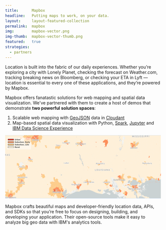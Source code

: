 ```yaml
---
title:      Mapbox
headline:   Putting maps to work, on your data.
layout:     layout-featured-collection
permalink:  mapbox
img:        mapbox-vector.png
img-thumb:  mapbox-vector-thumb.png
featured:   true
strategies: 
  - partners
---
```


Location is built into the fabric of our daily experiences. Whether you’re exploring a city with Lonely Planet, checking the forecast on Weather.com, tracking breaking news on Bloomberg, or checking your ETA in Lyft — location is essential to every one of these applications, and they’re powered by Mapbox.

Mapbox offers fanatastic solutions for web mapping and spatial data visualization. We've partnered with them to create a host of demos that demonstrate **two powerful solution spaces**:
1. Scalable web mapping with [GeoJSON](http://geojson.org/) data in [Cloudant](https://www.ibm.com/analytics/us/en/technology/cloud-data-services/cloudant/)
1. Map-based spatial data visualization with Python, [Spark](https://spark.apache.org/), [Jupyter](http://jupyter.org/) and [IBM Data Science Experience](https://datascience.ibm.com)

![placeholder image](img/southwest-zips-legend.png)

Mapbox crafts beautiful maps and developer-friendly location data, APIs, and SDKs so that you’re free to focus on designing, building, and developing your application. Their open-source tools make it easy to analyze big geo data with IBM's analytics tools.
